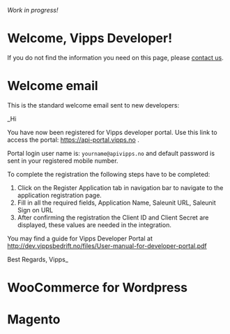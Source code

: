 _*Work in progress!*_

# Welcome, Vipps Developer!

If you do not find the information you need on this page, please [contact us](contact.md).

# Welcome email

This is the standard welcome email sent to new developers:

_Hi <full name>

You have now been registered for Vipps developer portal. Use this link to access the portal: https://api-portal.vipps.no .

Portal login user name is: `yourname@apivipps.no` and default password is sent in your registered mobile number.

To complete the registration the following steps have to be completed:

1. Click on the Register Application tab in navigation bar to navigate to the application registration page.
2. Fill in all the required fields, Application Name, Saleunit URL, Saleunit Sign on URL
3. After confirming the registration the Client ID and Client Secret are displayed, these values are needed in the integration.

You may find a guide for Vipps Developer Portal at http://dev.vippsbedrift.no/files/User-manual-for-developer-portal.pdf

Best Regards,
Vipps_

# WooCommerce for Wordpress



# Magento
